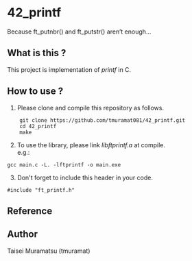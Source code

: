 # 42_printf
Because ft_putnbr() and ft_putstr() aren’t enough...  

## What is this ?
This project is implementation of *printf* in C.  

## How to use ?
1. Please clone and compile this repository as follows.   
```
    git clone https://github.com/tmuramat081/42_printf.git
    cd 42_printf
    make
```
2. To use the library, please link *libftprintf.a* at compile.  
e.g.:
```
gcc main.c -L. -lftprintf -o main.exe
```
3. Don't forget to include this header in your code.  
```
#include "ft_printf.h"
```
## Reference

## Author
Taisei Muramatsu (tmuramat)  
